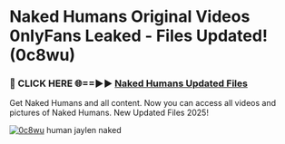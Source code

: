 # Naked Humans Original Videos 0nlyFans Leaked - Files Updated! (0c8wu)

<h3>🔴 CLICK HERE 🌐==►► <a href="https://tinyurl.com/yckcrads" rel="nofollow">Naked Humans Updated Files</a></h3>

Get Naked Humans and all content. Now you can access all videos and pictures of Naked Humans. New Updated Files 2025!

[![0c8wu](https://i.imgur.com/hpKpOFt.gif)](https://tinyurl.com/yckcrads)
human jaylen naked